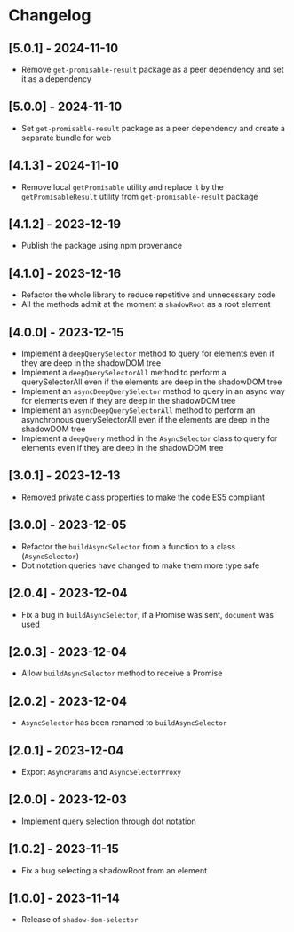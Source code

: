 # Changelog

## [5.0.1] - 2024-11-10

- Remove `get-promisable-result` package as a peer dependency and set it as a dependency

## [5.0.0] - 2024-11-10

- Set `get-promisable-result` package as a peer dependency and create a separate bundle for web

## [4.1.3] - 2024-11-10

- Remove local `getPromisable` utility and replace it by the `getPromisableResult` utility from `get-promisable-result` package

## [4.1.2] - 2023-12-19

- Publish the package using npm provenance

## [4.1.0] - 2023-12-16

- Refactor the whole library to reduce repetitive and unnecessary code
- All the methods admit at the moment a `shadowRoot` as a root element

## [4.0.0] - 2023-12-15

- Implement a `deepQuerySelector` method to query for elements even if they are deep in the shadowDOM tree
- Implement a `deepQuerySelectorAll` method to perform a querySelectorAll even if the elements are deep in the shadowDOM tree
- Implement an `asyncDeepQuerySelector` method to query in an async way for elements even if they are deep in the shadowDOM tree
- Implement an `asyncDeepQuerySelectorAll` method to perform an asynchronous querySelectorAll even if the elements are deep in the shadowDOM tree
- Implement a `deepQuery` method in the `AsyncSelector` class to query for elements even if they are deep in the shadowDOM tree

## [3.0.1] - 2023-12-13

- Removed private class properties to make the code ES5 compliant

## [3.0.0] - 2023-12-05

- Refactor the `buildAsyncSelector` from a function to a class (`AsyncSelector`)
- Dot notation queries have changed to make them more type safe

## [2.0.4] - 2023-12-04

- Fix a bug in `buildAsyncSelector`, if a Promise was sent, `document` was used

## [2.0.3] - 2023-12-04

- Allow `buildAsyncSelector` method to receive a Promise

## [2.0.2] - 2023-12-04

- `AsyncSelector` has been renamed to `buildAsyncSelector`

## [2.0.1] - 2023-12-04

- Export `AsyncParams` and `AsyncSelectorProxy`

## [2.0.0] - 2023-12-03

- Implement query selection through dot notation

## [1.0.2] - 2023-11-15

- Fix a bug selecting a shadowRoot from an element

## [1.0.0] - 2023-11-14

- Release of `shadow-dom-selector`